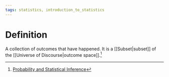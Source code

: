 ```yaml
---
tags: statistics, introduction_to_statistics
---
```


# Definition

A collection of outcomes that have happened. It is a [[Subset|subset]] of the [[Universe of Discourse|outcome space]].[^1]

[^1]: [Probability and Statistical Inference](zotero://open-pdf/library/items/RM5FREYV?page=11)